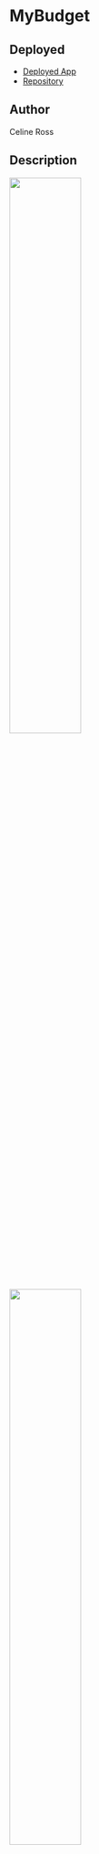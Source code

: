 # MyBudget

## Deployed
* [Deployed App]()
* [Repository]()

## Author
<p>Celine Ross</p>

## Description
<p></p>

<img src="" alt="" style="width:50%; height:50%">
<br>
<img src="" alt="" style="width:50%; height:50%">
<br>
<img src="" alt="" style="width:50%; height:50%">

## Requirements
<p>Express, Mongoose, MongoDB, Morgan, Compression, Node.</p>

## Installation
<p>After setting up dependencies, perform an npm install. Enter npm install [package name] for additional packages.</p>

## Usage
<p>App is deployed onto heroku, click link above to access.</p>

## License
<p>ISC</p>

## Contribution
<p>Please contact me if you'd like to contribute to this project.</p>